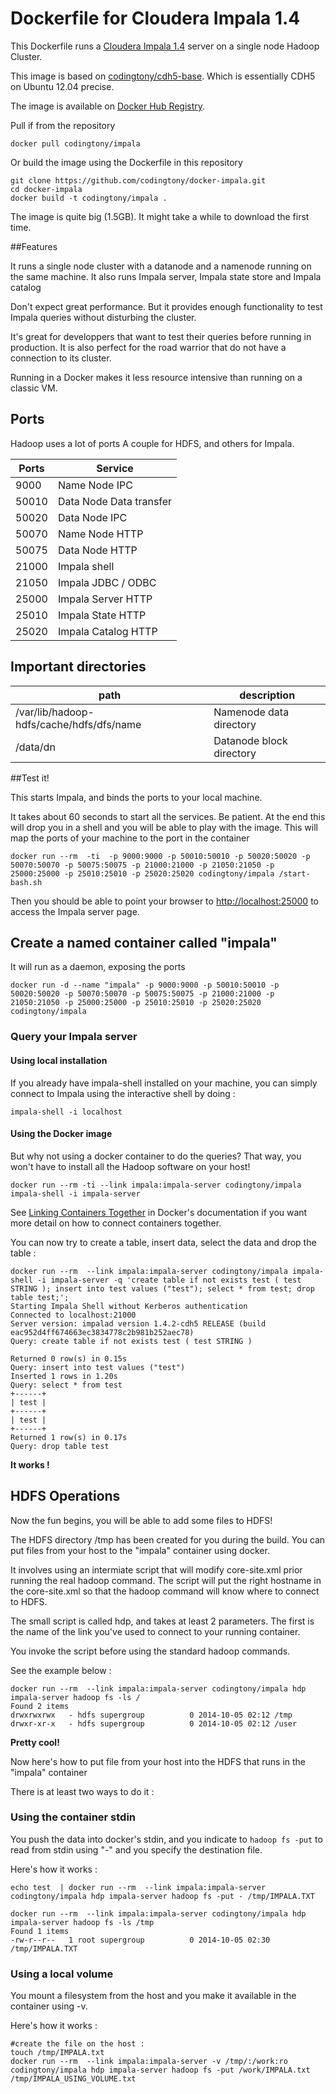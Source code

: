 Dockerfile for Cloudera Impala 1.4
==

This Dockerfile runs a [Cloudera Impala 1.4](http://impala.io/) server on a single node Hadoop Cluster.

This image is based on [codingtony/cdh5-base](https://github.com/codingtony/docker/tree/master/cdh5-base). Which is essentially CDH5 on Ubuntu 12.04 precise.

The image is available on [Docker Hub Registry](https://registry.hub.docker.com/). 

Pull if from the repository
```
docker pull codingtony/impala
```

Or build the image using the Dockerfile in this repository
```
git clone https://github.com/codingtony/docker-impala.git
cd docker-impala
docker build -t codingtony/impala .
```
The image is quite big (1.5GB). It might take a while to download the first time.


##Features

It runs a single node cluster with a datanode and a namenode running on the same machine.
It also runs Impala server, Impala state store and Impala catalog


Don't expect great performance. But it provides enough functionality to test Impala queries without disturbing the cluster.

It's great for developpers that want to test their queries before running in production.
It is also perfect for the road warrior that do not have a connection to its cluster.

Running in a Docker makes it less resource intensive than running on a classic VM.


Ports
---
Hadoop uses a lot of ports
A couple for HDFS, and others for Impala.

| Ports | Service |
| --- | ---
| 9000 | Name Node IPC |
| 50010 | Data Node Data transfer |
| 50020 | Data Node IPC |
| 50070 | Name Node HTTP |
| 50075 | Data Node HTTP |
| 21000 | Impala shell |
| 21050 | Impala JDBC / ODBC |
| 25000 | Impala Server HTTP |
| 25010 | Impala State HTTP |
| 25020 | Impala Catalog HTTP |

Important directories
---

| path | description
|--- |---
| /var/lib/hadoop-hdfs/cache/hdfs/dfs/name | Namenode data directory
| /data/dn | Datanode block directory



##Test it!


This starts Impala, and binds the ports to your local machine.

It takes about 60 seconds to start all the services. Be patient.
At the end this will drop you in a shell and you will be able to play with the image.
This will map the ports of your machine to the port in the container

```
docker run --rm  -ti  -p 9000:9000 -p 50010:50010 -p 50020:50020 -p 50070:50070 -p 50075:50075 -p 21000:21000 -p 21050:21050 -p 25000:25000 -p 25010:25010 -p 25020:25020 codingtony/impala /start-bash.sh
```

Then you should be able to point your browser to [http://localhost:25000](http://localhost:25000) to access the Impala server page.



## Create a named container called "impala" 
It will run as a daemon, exposing the ports
```
docker run -d --name "impala" -p 9000:9000 -p 50010:50010 -p 50020:50020 -p 50070:50070 -p 50075:50075 -p 21000:21000 -p 21050:21050 -p 25000:25000 -p 25010:25010 -p 25020:25020 codingtony/impala
```

### Query your Impala server

#### Using local installation

If you already have impala-shell installed on your machine, you can simply connect to Impala using the interactive shell by doing :

```
impala-shell -i localhost
```

#### Using the Docker image

But why not using a docker container to do the queries? That way, you won't have to install all the Hadoop software on your host!
```
docker run --rm -ti --link impala:impala-server codingtony/impala impala-shell -i impala-server
```
See [Linking Containers Together](https://docs.docker.com/userguide/dockerlinks/) in Docker's documentation if you want more detail on how to connect containers together.


You can now try to create a table, insert data, select the data and drop the table :

```
docker run --rm  --link impala:impala-server codingtony/impala impala-shell -i impala-server -q 'create table if not exists test ( test STRING ); insert into test values ("test"); select * from test; drop table test;';
Starting Impala Shell without Kerberos authentication
Connected to localhost:21000
Server version: impalad version 1.4.2-cdh5 RELEASE (build eac952d4ff674663ec3834778c2b981b252aec78)
Query: create table if not exists test ( test STRING )

Returned 0 row(s) in 0.15s
Query: insert into test values ("test")
Inserted 1 rows in 1.20s
Query: select * from test
+------+
| test |
+------+
| test |
+------+
Returned 1 row(s) in 0.17s
Query: drop table test
```

**It works !**


## HDFS Operations

Now the fun begins, you will be able to add some files to HDFS!

The HDFS directory /tmp has been created for you during the build.
You can put files from your host to the "impala" container using docker.

It involves using an intermiate script that will modify core-site.xml prior running the real hadoop command.
The script will put the right hostname in the core-site.xml so that the hadoop command will know where to connect to HDFS.

The small script is called hdp, and takes at least 2 parameters.
The first is the name of the link you've used to connect to your running container.

You invoke the script before using the standard hadoop commands.

See the example below :
```
docker run --rm  --link impala:impala-server codingtony/impala hdp impala-server hadoop fs -ls /
Found 2 items
drwxrwxrwx   - hdfs supergroup          0 2014-10-05 02:12 /tmp
drwxr-xr-x   - hdfs supergroup          0 2014-10-05 02:12 /user
```

**Pretty cool!**


Now here's how to put file from your host into the HDFS that runs in the "impala" container

There is at least two ways to do it :

### Using the container stdin

You push the data into docker's stdin, and you indicate to ``hadoop fs -put`` to read from stdin using "-" and you specify the destination file.

Here's how it works :
```
echo test  | docker run --rm  --link impala:impala-server codingtony/impala hdp impala-server hadoop fs -put - /tmp/IMPALA.TXT

docker run --rm  --link impala:impala-server codingtony/impala hdp impala-server hadoop fs -ls /tmp
Found 1 items
-rw-r--r--   1 root supergroup          0 2014-10-05 02:30 /tmp/IMPALA.TXT
```

### Using a local volume

You mount a filesystem from the host and you make it available in the container using -v. 

Here's how it works :
```
#create the file on the host :
touch /tmp/IMPALA.txt
docker run --rm  --link impala:impala-server -v /tmp/:/work:ro codingtony/impala hdp impala-server hadoop fs -put /work/IMPALA.txt /tmp/IMPALA_USING_VOLUME.txt
```




